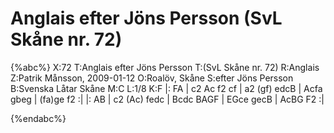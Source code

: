 # Anglais efter Jöns Persson (SvL Skåne nr. 72)

{%abc%}
X:72
T:Anglais efter Jöns Persson
T:(SvL Skåne nr. 72)
R:Anglais
Z:Patrik Månsson, 2009-01-12
O:Roalöv, Skåne
S:efter Jöns Persson
B:Svenska Låtar Skåne
M:C
L:1/8
K:F
|: FA | c2 Ac f2 cf | a2 (gf) edcB | Acfa gbeg | (fa)ge f2 :|
|: AB | c2 (Ac) fedc | Bcdc BAGF | EGce gecB | AcBG F2 :|

{%endabc%}

